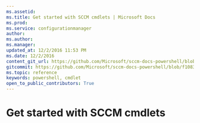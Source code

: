 ```yaml
---
ms.assetid: 
ms.title: Get started with SCCM cmdlets | Microsoft Docs
ms.prod: 
ms.service: configurationmanager
author: 
ms.author: 
ms.manager: 
updated_at: 12/2/2016 11:53 PM
ms.date: 12/2/2016
content_git_url: https://github.com/Microsoft/sccm-docs-powershell/blob/master/sccm-cmdlets/ConfigurationManager/index.md
gitcommit: https://github.com/Microsoft/sccm-docs-powershell/blob/f108375bd12e04c1f5b5f86fcd676c305858edaf/sccm-cmdlets/ConfigurationManager/index.md
ms.topic: reference
keywords: powershell, cmdlet
open_to_public_contributors: True
---
```


# Get started with SCCM cmdlets

